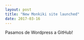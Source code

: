 ```yaml
---
layout: post
title: "New Monkiki site launched"
date: 2017-03-16
---
```


Pasamos de Wordpress a GitHub!
